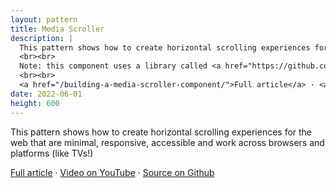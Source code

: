 ```yaml
---
layout: pattern
title: Media Scroller
description: |
  This pattern shows how to create horizontal scrolling experiences for the web that are minimal, responsive, accessible and work across browsers and platforms (like TVs!)
  <br><br>
  Note: this component uses a library called <a href="https://github.com/argyleink/roving-ux">roving-ux</a> to create a focus group.
  <br><br>
  <a href="/building-a-media-scroller-component/">Full article</a> · <a href="https://www.youtube.com/watch?v=jmLdZY_Lo1k">Video on YouTube</a> · <a href="https://github.com/argyleink/gui-challenges/tree/main/media-scroller">Source on Github</a>
date: 2022-06-01
height: 600
---
```


This pattern shows how to create horizontal scrolling experiences for the web
that are minimal, responsive, accessible and work across browsers and platforms
(like TVs!)

<a href="/building-a-media-scroller-component/">Full article</a> · <a href="https://www.youtube.com/watch?v=jmLdZY_Lo1k">Video on YouTube</a> · <a href="https://github.com/argyleink/gui-challenges/tree/main/media-scroller">Source on Github</a>
